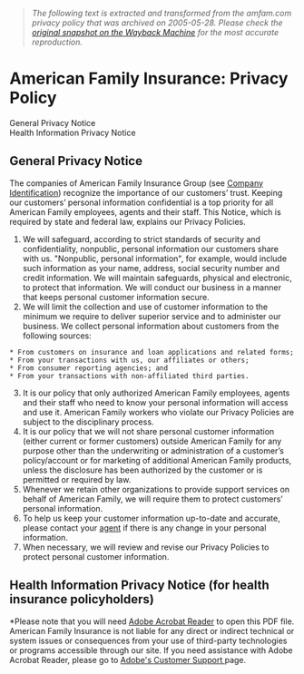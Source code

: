 > *The following text is extracted and transformed from the amfam.com privacy policy that was archived on 2005-05-28. Please check the [original snapshot on the Wayback Machine](https://web.archive.org/web/20050528090211id_/http%3A//www.amfam.com/company/legal/privacy.asp) for the most accurate reproduction.*

# American Family Insurance: Privacy Policy

General Privacy Notice  
Health Information Privacy Notice

## General Privacy Notice

The companies of American Family Insurance Group (see [Company Identification](https://web.archive.org/web/20050528090211id_/http%3A//www.amfam.com/company/identification.asp)) recognize the importance of our customers’ trust. Keeping our customers’ personal information confidential is a top priority for all American Family employees, agents and their staff. This Notice, which is required by state and federal law, explains our Privacy Policies.

  1. We will safeguard, according to strict standards of security and confidentiality, nonpublic, personal information our customers share with us. "Nonpublic, personal information", for example, would include such information as your name, address, social security number and credit information. We will maintain safeguards, physical and electronic, to protect that information. We will conduct our business in a manner that keeps personal customer information secure.
  2. We will limit the collection and use of customer information to the minimum we require to deliver superior service and to administer our business. We collect personal information about customers from the following sources:   

    * From customers on insurance and loan applications and related forms; 
    * From your transactions with us, our affiliates or others; 
    * From consumer reporting agencies; and 
    * From your transactions with non-affiliated third parties.   

  3. It is our policy that only authorized American Family employees, agents and their staff who need to know your personal information will access and use it. American Family workers who violate our Privacy Policies are subject to the disciplinary process. 
  4. It is our policy that we will not share personal customer information (either current or former customers) outside American Family for any purpose other than the underwriting or administration of a customer’s policy/account or for marketing of additional American Family products, unless the disclosure has been authorized by the customer or is permitted or required by law. 
  5. Whenever we retain other organizations to provide support services on behalf of American Family, we will require them to protect customers’ personal information. 
  6. To help us keep your customer information up-to-date and accurate, please contact your [agent](https://web.archive.org/web/20050528090211id_/http%3A//www.amfam.com/agent/default.asp) if there is any change in your personal information. 
  7. When necessary, we will review and revise our Privacy Policies to protect personal customer information. 



## Health Information Privacy Notice (for health insurance policyholders)

*Please note that you will need [Adobe Acrobat Reader](http://www.adobe.com/products/acrobat/readstep2.html) to open this PDF file. American Family Insurance is not liable for any direct or indirect technical or system issues or consequences from your use of third-party technologies or programs accessible through our site. If you need assistance with Adobe Acrobat Reader, please go to [Adobe's Customer Support ](http://www.adobe.com/support/main.html)page. 
